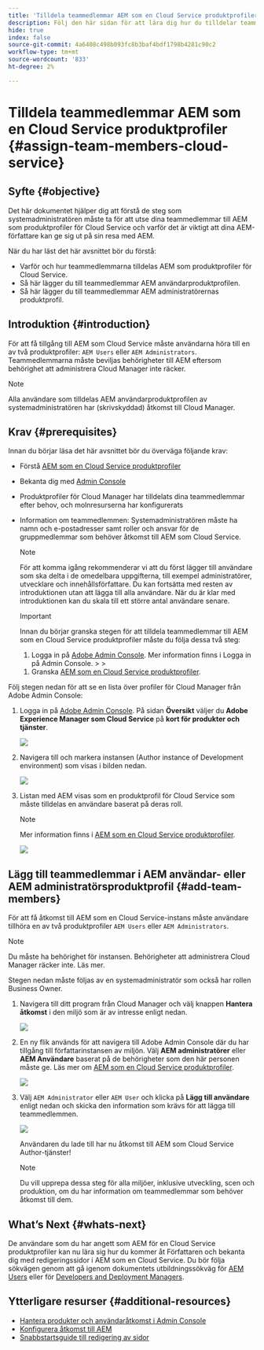 ```yaml
---
title: 'Tilldela teammedlemmar AEM som en Cloud Service produktprofiler '
description: Följ den här sidan för att lära dig hur du tilldelar teammedlemmar till AEM som en Cloud Service produktprofiler
hide: true
index: false
source-git-commit: 4a6408c498b093fc8b3baf4bdf1798b4281c90c2
workflow-type: tm+mt
source-wordcount: '833'
ht-degree: 2%

---
```



# Tilldela teammedlemmar AEM som en Cloud Service produktprofiler {#assign-team-members-cloud-service}

## Syfte {#objective}

Det här dokumentet hjälper dig att förstå de steg som systemadministratören måste ta för att utse dina teammedlemmar till AEM som produktprofiler för Cloud Service och varför det är viktigt att dina AEM-författare kan ge sig ut på sin resa med AEM.

När du har läst det här avsnittet bör du förstå:

* Varför och hur teammedlemmarna tilldelas AEM som produktprofiler för Cloud Service.
* Så här lägger du till teammedlemmar AEM användarproduktprofilen.
* Så här lägger du till teammedlemmar AEM administratörernas produktprofil.


## Introduktion {#introduction}

För att få tillgång till AEM som Cloud Service måste användarna höra till en av två produktprofiler:  `AEM Users` eller `AEM Administrators`. Teammedlemmarna måste beviljas behörigheter till AEM eftersom behörighet att administrera Cloud Manager inte räcker.

>[!NOTE]
>Alla användare som tilldelas AEM användarproduktprofilen av systemadministratören har (skrivskyddad) åtkomst till Cloud Manager.

## Krav {#prerequisites}

Innan du börjar läsa det här avsnittet bör du överväga följande krav:

* Förstå [AEM som en Cloud Service produktprofiler](https://experienceleague.adobe.com/docs/experience-manager-cloud-service/onboarding/onboarding-concepts/aem-cs-team-product-profiles.html?lang=en#aem-product-profiles)
* Bekanta dig med [Admin Console](https://experienceleague.adobe.com/docs/experience-manager-cloud-service/onboarding/onboarding-concepts/admin-console.html?lang=en)
* Produktprofiler för Cloud Manager har tilldelats dina teammedlemmar efter behov, och molnresurserna har konfigurerats
* Information om teammedlemmen: Systemadministratören måste ha namn och e-postadresser samt roller och ansvar för de gruppmedlemmar som behöver åtkomst till AEM som Cloud Service.

   >[!NOTE]
   >För att komma igång rekommenderar vi att du först lägger till användare som ska delta i de omedelbara uppgifterna, till exempel administratörer, utvecklare och innehållsförfattare. Du kan fortsätta med resten av introduktionen utan att lägga till alla användare. När du är klar med introduktionen kan du skala till ett större antal användare senare.


   >[!IMPORTANT]
   >Innan du börjar granska stegen för att tilldela teammedlemmar till AEM som en Cloud Service produktprofiler måste du följa dessa två steg:
   >
   >1. Logga in på [Adobe Admin Console](https://experienceleague.adobe.com/docs/experience-manager-cloud-service/onboarding/onboarding-concepts/admin-console.html?lang=en). Mer information finns i Logga in på Admin Console.
      >
      >
   1. Granska [AEM som en Cloud Service produktprofiler](https://experienceleague.adobe.com/docs/experience-manager-cloud-service/onboarding/onboarding-concepts/aem-cs-team-product-profiles.html?lang=en#aem-product-profiles).


Följ stegen nedan för att se en lista över profiler för Cloud Manager från Adobe Admin Console:

1. Logga in på [Adobe Admin Console](https://adminconsole.adobe.com/). På sidan **Översikt** väljer du **Adobe Experience Manager som Cloud Service** på **kort för produkter och tjänster**.

   ![](/help/onboarding/onboarding-journey/assets/assign-team1.png)

1. Navigera till och markera instansen (Author instance of Development environment) som visas i bilden nedan.

   ![](/help/onboarding/onboarding-journey/assets/cloud-profiles-1.png)


1. Listan med AEM visas som en produktprofil för Cloud Service som måste tilldelas en användare baserat på deras roll.

   >[!NOTE]
   >Mer information finns i [AEM som en Cloud Service produktprofiler](https://experienceleague.adobe.com/docs/experience-manager-cloud-service/onboarding/onboarding-concepts/aem-cs-team-product-profiles.html?lang=en#aem-product-profiles).

   ![](/help/onboarding/onboarding-journey/assets/cloud-profiles-2.png)


## Lägg till teammedlemmar i AEM användar- eller AEM administratörsproduktprofil {#add-team-members}

För att få åtkomst till AEM som en Cloud Service-instans måste användare tillhöra en av två produktprofiler `AEM Users` eller `AEM Administrators`.

>[!NOTE]
>Du måste ha behörighet för instansen. Behörigheter att administrera Cloud Manager räcker inte. Läs mer.

Stegen nedan måste följas av en systemadministratör som också har rollen Business Owner.

1. Navigera till ditt program från Cloud Manager och välj knappen **Hantera åtkomst** i den miljö som är av intresse enligt nedan.

   ![](/help/onboarding/onboarding-journey/assets/add-team1.png)

1. En ny flik används för att navigera till Adobe Admin Console där du har tillgång till författarinstansen av miljön. Välj **AEM administratörer** eller **AEM Användare** baserat på de behörigheter som den här personen måste ge. Läs mer om [AEM som en Cloud Service produktprofiler](https://experienceleague.adobe.com/docs/experience-manager-cloud-service/onboarding/onboarding-concepts/aem-cs-team-product-profiles.html?lang=en#aem-product-profiles).

   ![](/help/onboarding/onboarding-journey/assets/add-team2.png)

1. Välj `AEM Administrator` eller `AEM User` och klicka på **Lägg till användare** enligt nedan och skicka den information som krävs för att lägga till teammedlemmen.

   ![](/help/onboarding/onboarding-journey/assets/add-team3.png)

   Användaren du lade till har nu åtkomst till AEM som Cloud Service Author-tjänster!

   >[!NOTE]
   >Du vill upprepa dessa steg för alla miljöer, inklusive utveckling, scen och produktion, om du har information om teammedlemmar som behöver åtkomst till dem.


## What’s Next {#whats-next}

De användare som du har angett som AEM för en Cloud Service produktprofiler kan nu lära sig hur du kommer åt Författaren och bekanta dig med redigeringssidor i AEM som en Cloud Service. Du bör följa sökvägen genom att gå igenom dokumentets utbildningssökväg för [AEM Users](/help/onboarding/onboarding-journey/learning-path-aem-users.md) eller för [Developers and Deployment Managers](/help/onboarding/onboarding-journey/learning-path-developers-deploymentmanagers.md).

## Ytterligare resurser {#additional-resources}

* [Hantera produkter och användaråtkomst i Admin Console](https://experienceleague.adobe.com/docs/experience-manager-cloud-service/security/ims-support.html?lang=en#managing-products-and-user-access-in-admin-console)
* [Konfigurera åtkomst till AEM](https://experienceleague.adobe.com/docs/experience-manager-learn/cloud-service/accessing/walk-through.html?lang=en)
* [Snabbstartsguide till redigering av sidor](https://experienceleague.adobe.com/docs/experience-manager-cloud-service/sites/authoring/getting-started/quick-start.html?lang=en)